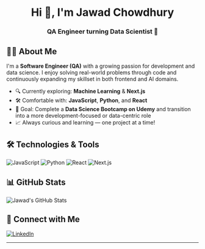 <h1 align="center">Hi 👋, I'm Jawad Chowdhury</h1>
<h3 align="center">QA Engineer turning Data Scientist 🚀</h3>

## 👨‍💻 About Me
I'm a **Software Engineer (QA)** with a growing passion for development and data science. I enjoy solving real-world problems through code and continuously expanding my skillset in both frontend and AI domains.

- 🔍 Currently exploring: **Machine Learning** & **Next.js**
- 🛠️ Comfortable with: **JavaScript**, **Python**, and **React**
- 🎯 Goal: Complete a **Data Science Bootcamp on Udemy** and transition into a more development-focused or data-centric role
- 📈 Always curious and learning — one project at a time!

## 🛠️ Technologies & Tools
![JavaScript](https://img.shields.io/badge/-JavaScript-black?style=flat-square&logo=javascript)
![Python](https://img.shields.io/badge/-Python-black?style=flat-square&logo=python)
![React](https://img.shields.io/badge/-React-black?style=flat-square&logo=react)
![Next.js](https://img.shields.io/badge/-Next.js-black?style=flat-square&logo=next.js)

## 📊 GitHub Stats
![Jawad's GitHub Stats](https://github-readme-stats.vercel.app/api?username=jawadchy2150&show_icons=true&theme=radical)

## 🔗 Connect with Me
[![LinkedIn](https://img.shields.io/badge/-LinkedIn-blue?style=flat-square&logo=linkedin)](https://www.linkedin.com/in/jawad-chowdhury-477262240/)

---
